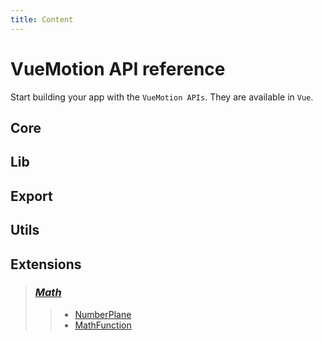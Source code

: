 ```yaml
---
title: Content
---
```


# VueMotion API reference
Start building your app with the `VueMotion APIs`. They are available in `Vue`.

## Core

## Lib

## Export

## Utils

## Extensions

>###  *[Math](vuemotion-extension-math/index.md)*
>> - [NumberPlane](vuemotion-extension-math/numberPlane.md)
>> - [MathFunction](vuemotion-extension-math/mathFunction.md)